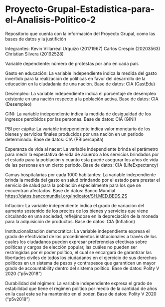 # Proyecto-Grupal-Estadistica-para-el-Analisis-Politico-2
Repositorio que cuenta con la información del Proyecto Grupal, como las bases de datos y la justifición

Integrantes: 
Kevin Villarreal Urquizo (20171967)
Carlos Crespín (20203563)
Christian Silvera (20192528)

Variable dependiente: número de protestas por año en cada país

Gasto en educación: La variable independiente indica la medida del gasto invertido para la realización de políticas en favor del desarrollo de la educación en la ciudadanía de una nación. Base de datos: CIA (GastEdu)

Desempleo: La variable independiente indica el porcentaje de desempleo existente en una nación respecto a la población activa.
Base de datos: CIA (Desempleo)

GINI: La variable independiente indica la medida de desigualdad de los ingresos percibidos por las personas. 
Base de datos: CIA (GINI)

PBI per cápita: La variable independiente indica valor monetario de los bienes y servicios finales producidos por una nación en un periodo determinado. 
Base de datos: CIA (PBIpercapita)

Esperanza de vida al nacer: La variable independiente brinda el parámetro para medir la expectativa de vida de acuerdo a los servicios brindados por el estado para la población y cuanto esta puede asegurar los años de vida de las personas en un cierto periodo.
Base de datos: CIA (LifeExpectancy)

Camas hospitalarias por cada 1000 habitantes: La variable independiente brinda la medida del gasto en salud brindando por el estado para prestar el servicio de salud para la población especialmente para los que se encuentran afectados.
Base de datos: Banco Mundial
https://datos.bancomundial.org/indicator/SH.MED.BEDS.ZS

Inflación: La variable independiente indica el grado de variación del aumento sostenido de los precios de los bienes y servicios que viene circulando en una sociedad, reflejándose en la depreciación de la moneda para la adquisición de productos.
Base de datos: CIA (Inflation)

Institucionalización democrática: La variable independiente expresa el grado de efectividad de los procedimientos institucionales a través de los cuales los ciudadanos pueden expresar preferencias efectivas sobre políticas y cargos de elección popular, las cuáles no pueden ser restringidas por el poder político, el cual se encargará de garantizar las libertades civiles de todos los ciudadanos en el ejercicio de sus derechos políticos en un sistema de pesos y contrapesos que garanticen un mayor grado de accountability dentro del sistema político. 
Base de datos: Polity V 2020 (“p5v2018”)

Durabilidad del régimen: La variable independiente expresa el grado de estabilidad que tiene el régimen político por medio de la cantidad de años en la cual este se ha mantenido en el poder.
Base de datos: Polity V 2020 (“p5v2018”)























